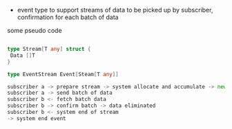 
- event type to support streams of data to be picked up by subscriber, confirmation for each batch of data

some pseudo code

```go

type Stream[T any] struct {
 Data []T
}

type EventStream Event[Steam[T any]]

subscriber a -> prepare stream -> system allocate and accumulate -> new event stream
subscriber a -> send batch of data
subscriber b <- fetch batch data
subscriber b -> confirm batch -> data eliminated
subscriber b <- system end of stream 
-> system end event

```